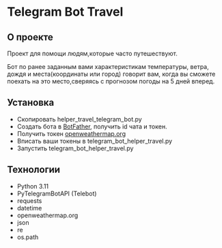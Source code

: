 Telegram Bot Travel    
= 
О проекте   
-
Проект для помощи людям,которые часто путешествуют.   
   
   Бот по ранее заданным вами характеристикам температуры, ветра, дождя и места(координаты или город) говорит вам, когда вы сможете поехать на это место,сверяясь с прогнозом погоды на 5 дней вперед.   
## Установка   
- Скопировать helper_travel_telegram_bot.py   
- Создать бота в [BotFather](t.me/BotFather), получить id чата и токен.   
- Получить токен [openweathermap.org](openweathermap.org)   
- Вписать ваши токены в  telegram_bot_helper_travel.py   
- Запустить  telegram_bot_helper_travel.py 

Технологии
-
* Python 3.11
* PyTelegramBotAPI (Telebot)  
* requests   
* datetime  
* openweathermap.org   
* json   
* re
* os.path